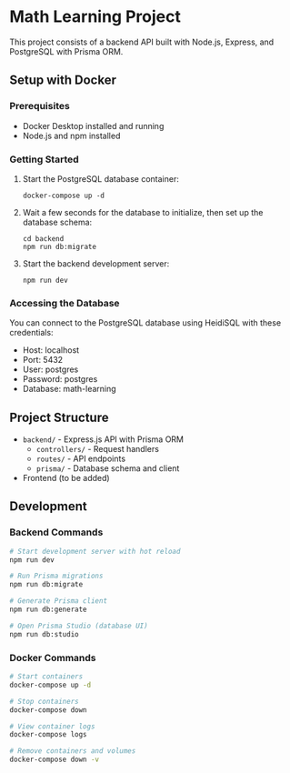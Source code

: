 # Math Learning Project

This project consists of a backend API built with Node.js, Express, and PostgreSQL with Prisma ORM.

## Setup with Docker

### Prerequisites
- Docker Desktop installed and running
- Node.js and npm installed

### Getting Started

1. Start the PostgreSQL database container:
   ```
   docker-compose up -d
   ```

2. Wait a few seconds for the database to initialize, then set up the database schema:
   ```
   cd backend
   npm run db:migrate
   ```

3. Start the backend development server:
   ```
   npm run dev
   ```

### Accessing the Database

You can connect to the PostgreSQL database using HeidiSQL with these credentials:
- Host: localhost
- Port: 5432
- User: postgres
- Password: postgres
- Database: math-learning

## Project Structure

- `backend/` - Express.js API with Prisma ORM
  - `controllers/` - Request handlers
  - `routes/` - API endpoints
  - `prisma/` - Database schema and client
- Frontend (to be added)

## Development

### Backend Commands

```bash
# Start development server with hot reload
npm run dev

# Run Prisma migrations
npm run db:migrate

# Generate Prisma client
npm run db:generate

# Open Prisma Studio (database UI)
npm run db:studio
```

### Docker Commands

```bash
# Start containers
docker-compose up -d

# Stop containers
docker-compose down

# View container logs
docker-compose logs

# Remove containers and volumes
docker-compose down -v
```
